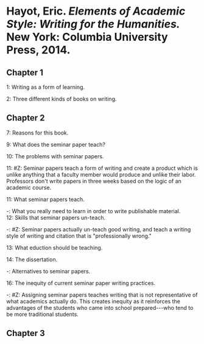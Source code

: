 # Hayot, Eric. *Elements of Academic Style: Writing for the Humanities.* New York: Columbia University Press, 2014.

## Chapter 1

1: Writing as a form of learning.   

2: Three different kinds of books on writing.  

## Chapter 2

7: Reasons for this book.  

9: What does the seminar paper teach?  

10: The problems with seminar papers.  

11: #Z: Seminar papers teach a form of writing and create a product which is unlike anything that a faculty member would produce and unlike their labor. Professors don't write papers in three weeks based on the logic of an academic course. 

11: What seminar papers teach.

-: What you really need to learn in order to write publishable material.   
12: Skills that seminar papers un-teach.  

-: #Z: Seminar papers actually un-teach good writing, and teach a writing style of writing and citation that is "professionally wrong."  

13: What eduction should be teaching.  

14: The dissertation.  

-: Alternatives to seminar papers.  

16: The inequity of current seminar paper writing practices.  

-: #Z: Assigning seminar papers teaches writing that is not representative of what academics actually do. This creates inequity as it reinforces the advantages of the students who came into school prepared---who tend to be more traditional students.  

## Chapter 3  
